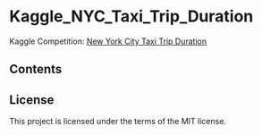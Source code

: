 # Kaggle_NYC_Taxi_Trip_Duration
Kaggle Competition: [New York City Taxi Trip Duration](https://www.kaggle.com/c/nyc-taxi-trip-duration)

## Contents

## License
This project is licensed under the terms of the MIT license.
